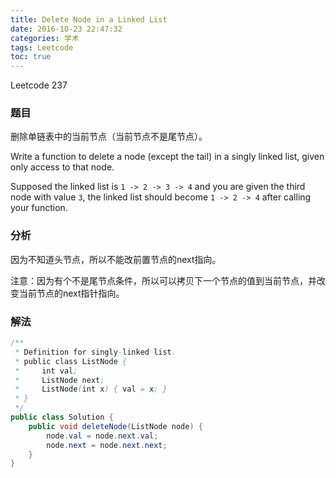```yaml
---
title: Delete Node in a Linked List
date: 2016-10-23 22:47:32
categories: 学术
tags: Leetcode
toc: true
---
```


Leetcode 237

### 题目

删除单链表中的当前节点（当前节点不是尾节点）。

Write a function to delete a node (except the tail) in a singly linked list, given only access to that node.

Supposed the linked list is `1 -> 2 -> 3 -> 4` and you are given the third node with value `3`, the linked list should become `1 -> 2 -> 4` after calling your function.

### 分析

因为不知道头节点，所以不能改前置节点的next指向。

注意：因为有个不是尾节点条件，所以可以拷贝下一个节点的值到当前节点，并改变当前节点的next指针指向。


### 解法

```java
/**
 * Definition for singly-linked list.
 * public class ListNode {
 *     int val;
 *     ListNode next;
 *     ListNode(int x) { val = x; }
 * }
 */
public class Solution {
    public void deleteNode(ListNode node) {
        node.val = node.next.val;
        node.next = node.next.next;
    }
}
```
